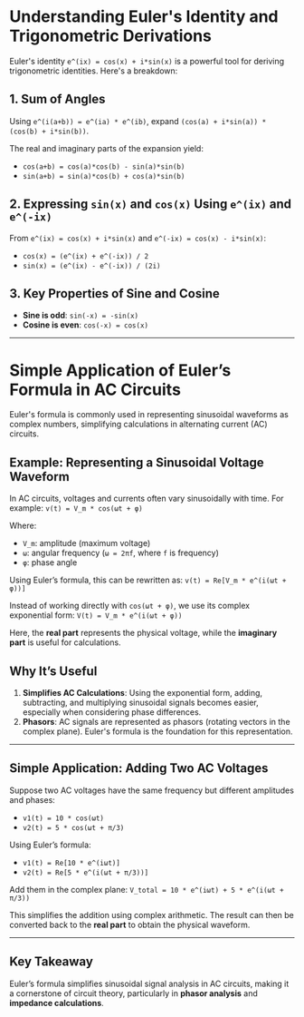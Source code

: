 # Understanding Euler's Identity and Trigonometric Derivations

Euler's identity `e^(ix) = cos(x) + i*sin(x)` is a powerful tool for deriving trigonometric identities. Here's a breakdown:

## 1. Sum of Angles
Using `e^(i(a+b)) = e^(ia) * e^(ib)`, expand `(cos(a) + i*sin(a)) * (cos(b) + i*sin(b))`.

The real and imaginary parts of the expansion yield:
- `cos(a+b) = cos(a)*cos(b) - sin(a)*sin(b)`
- `sin(a+b) = sin(a)*cos(b) + cos(a)*sin(b)`

## 2. Expressing `sin(x)` and `cos(x)` Using `e^(ix)` and `e^(-ix)`
From `e^(ix) = cos(x) + i*sin(x)` and `e^(-ix) = cos(x) - i*sin(x)`:
- `cos(x) = (e^(ix) + e^(-ix)) / 2`
- `sin(x) = (e^(ix) - e^(-ix)) / (2i)`

## 3. Key Properties of Sine and Cosine
- **Sine is odd**: `sin(-x) = -sin(x)`
- **Cosine is even**: `cos(-x) = cos(x)`

---

# Simple Application of Euler’s Formula in AC Circuits

Euler's formula is commonly used in representing sinusoidal waveforms as complex numbers, simplifying calculations in alternating current (AC) circuits.

## Example: Representing a Sinusoidal Voltage Waveform
In AC circuits, voltages and currents often vary sinusoidally with time. For example:
`v(t) = V_m * cos(ωt + φ)`

Where:
- `V_m`: amplitude (maximum voltage)
- `ω`: angular frequency (`ω = 2πf`, where `f` is frequency)
- `φ`: phase angle

Using Euler’s formula, this can be rewritten as:
`v(t) = Re[V_m * e^(i(ωt + φ))]`

Instead of working directly with `cos(ωt + φ)`, we use its complex exponential form:
`V(t) = V_m * e^(i(ωt + φ))`

Here, the **real part** represents the physical voltage, while the **imaginary part** is useful for calculations.

## Why It’s Useful
1. **Simplifies AC Calculations**: Using the exponential form, adding, subtracting, and multiplying sinusoidal signals becomes easier, especially when considering phase differences.
2. **Phasors**: AC signals are represented as phasors (rotating vectors in the complex plane). Euler's formula is the foundation for this representation.

---

## Simple Application: Adding Two AC Voltages
Suppose two AC voltages have the same frequency but different amplitudes and phases:
- `v1(t) = 10 * cos(ωt)`
- `v2(t) = 5 * cos(ωt + π/3)`

Using Euler’s formula:
- `v1(t) = Re[10 * e^(iωt)]`
- `v2(t) = Re[5 * e^(i(ωt + π/3))]`

Add them in the complex plane:
`V_total = 10 * e^(iωt) + 5 * e^(i(ωt + π/3))`

This simplifies the addition using complex arithmetic. The result can then be converted back to the **real part** to obtain the physical waveform.

---

## Key Takeaway
Euler’s formula simplifies sinusoidal signal analysis in AC circuits, making it a cornerstone of circuit theory, particularly in **phasor analysis** and **impedance calculations**.

